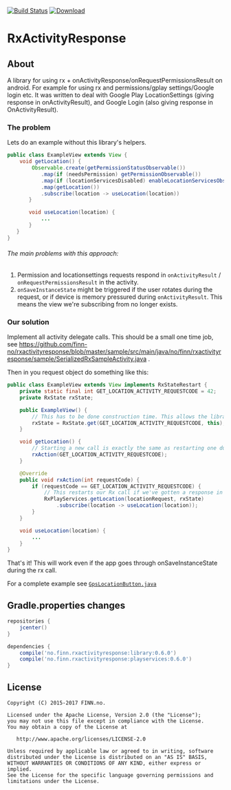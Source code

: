 [![Build Status](https://travis-ci.org/finn-no/rxactivityresponse.svg?branch=master)](https://travis-ci.org/finn-no/rxactivityresponse)
[![Download](https://api.bintray.com/packages/finnandroid/maven/rxactivityresponse/images/download.svg)](https://bintray.com/finnandroid/maven/rxactivityresponse/_latestVersion)
# RxActivityResponse

## About
A library for using rx + onActivityResponse/onRequestPermissionsResult on android. For example for using rx and permissions/gplay settings/Google login etc. It was written to deal with Google Play LocationSettings (giving response in onActivityResult), and Google Login (also giving response in OnActivityResult).

### The problem

Lets do an example without this library's helpers.

```java
public class ExampleView extends View {
    void getLocation() {
        Observable.create(getPermissionStatusObservable())
           .map(if (needsPermission) getPermissionObservable())
           .map(if (locationServicesDisabled) enableLocationServicesObservable())
           .map(getLocation())
           .subscribe(location -> useLocation(location))
       }

       void useLocation(location) {
           ...
       }
   }
}
```

###### The main problems with this approach:
1. Permission and locationsettings requests respond in `onActivityResult` / `onRequestPermissionsResult` in the activity.
2. `onSaveInstanceState` might be triggered if the user rotates during the request, or if device is memory pressured during `onActivityResult`. This means the view we're subscribing from no longer exists.

### Our solution
Implement all activity delegate calls. This should be a small one time job, see https://github.com/finn-no/rxactivityresponse/blob/master/sample/src/main/java/no/finn/rxactivityresponse/sample/SerializedRxSampleActivity.java .

Then in you request object do something like this:

```java
public class ExampleView extends View implements RxStateRestart {
    private static final int GET_LOCATION_ACTIVITY_REQUESTCODE = 42;
    private RxState rxState;

    public ExampleView() {
        // This has to be done construction time. This allows the library to restart the request if neccesary.
        rxState = RxState.get(GET_LOCATION_ACTIVITY_REQUESTCODE, this);
    }

    void getLocation() {
        // Starting a new call is exactly the same as restarting one during onActivityResponse/onRequestPermissionsResult
        rxAction(GET_LOCATION_ACTIVITY_REQUESTCODE);
    }

    @Override
    public void rxAction(int requestCode) {
        if (requestCode == GET_LOCATION_ACTIVITY_REQUESTCODE) {
            // This restarts our Rx call if we've gotten a response in onRequestPermissionsResult/onActivityResult.
            RxPlayServices.getLocation(locationRequest, rxState)
                .subscribe(location -> useLocation(location));
        }
    }

    void useLocation(location) {
        ...
    }
}
```

That's it! This will work even if the app goes through onSaveInstanceState during the rx call.

For a complete example see [`GpsLocationButton.java`](https://github.com/finn-no/rxactivityresponse/blob/master/sample/src/main/java/no/finn/rxactivityresponse/sample/GpsLocationButton.java)

## Gradle.properties changes

```groovy
repositories {
    jcenter()
}

dependencies {
    compile('no.finn.rxactivityresponse:library:0.6.0')
    compile('no.finn.rxactivityresponse:playservices:0.6.0')
}

```
## License

    Copyright (C) 2015-2017 FINN.no.

    Licensed under the Apache License, Version 2.0 (the "License");
    you may not use this file except in compliance with the License.
    You may obtain a copy of the License at

       http://www.apache.org/licenses/LICENSE-2.0

    Unless required by applicable law or agreed to in writing, software
    distributed under the License is distributed on an "AS IS" BASIS,
    WITHOUT WARRANTIES OR CONDITIONS OF ANY KIND, either express or implied.
    See the License for the specific language governing permissions and
    limitations under the License.
